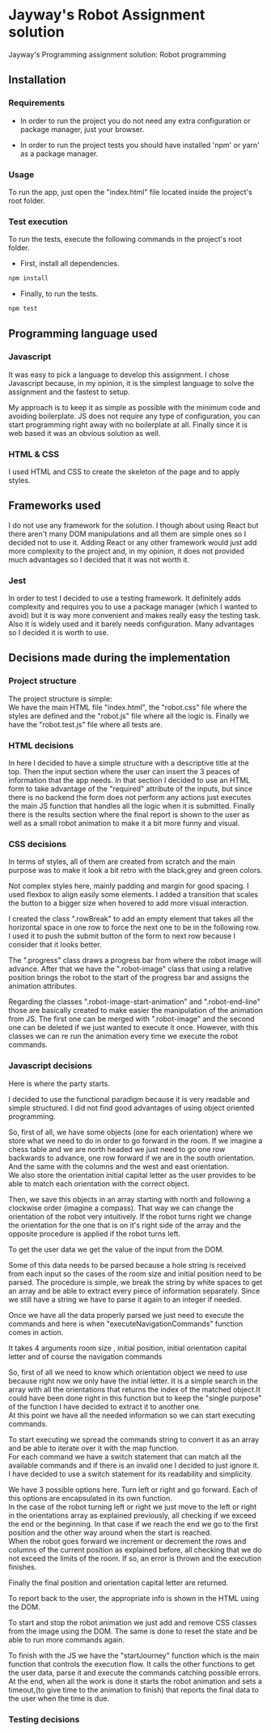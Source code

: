 # Jayway's Robot Assignment solution

Jayway's Programming assignment solution: Robot programming

## Installation

### Requirements

- In order to run the project you do not need any extra configuration or package manager, just your browser.

- In order to run the project tests you should have installed 'npm' or yarn' as a package manager.

### Usage

To run the app, just open the "index.html" file located inside the project's root folder.

### Test execution

To run the tests, execute the following commands in the project's root folder.

- First, install all dependencies.

```bash
npm install
```

- Finally, to run the tests.

```bash
npm test
```

## Programming language used

### Javascript

It was easy to pick a language to develop this assignment. I chose Javascript because, in my opinion, it is the simplest language to solve the assignment and the fastest to setup.

My approach is to keep it as simple as possible with the minimum code and avoiding boilerplate. JS does not require any type of configuration, you can start programming right away with no boilerplate at all. Finally since it is web based it was an obvious solution as well.

### HTML & CSS

I used HTML and CSS to create the skeleton of the page and to apply styles.

## Frameworks used

I do not use any framework for the solution. I though about using React but there aren't many DOM manipulations and all them are simple ones so I decided not to use it. Adding React or any other framework would just add more complexity to the project and, in my opinion, it does not provided much advantages so I decided that it was not worth it.

### Jest

In order to test I decided to use a testing framework. It definitely adds complexity and requires you to use a package manager (which I wanted to avoid) but it is way more convenient and makes really easy the testing task. Also it is widely used and it barely needs configuration. Many advantages so I decided it is worth to use.

## Decisions made during the implementation

### Project structure

The project structure is simple:<br/>
We have the main HTML file "index.html", the "robot.css" file where the styles are defined and the "robot.js" file where all the logic is. Finally we have the "robot.test.js" file where all tests are.

### HTML decisions

In here I decided to have a simple structure with a descriptive title at the top. Then the input section where the user can insert the 3 peaces of information that the app needs. In that section I decided to use an HTML form to take advantage of the "required" attribute of the inputs, but since there is no backend the form does not perform any actions just executes the main JS function that handles all the logic when it is submitted. Finally there is the results section where the final report is shown to the user as well as a small robot animation to make it a bit more funny and visual.

### CSS decisions

In terms of styles, all of them are created from scratch and the main purpose was to make it look a bit retro with the black,grey and green colors.

Not complex styles here, mainly padding and margin for good spacing. I used flexbox to align easily some elements. I added a transition that scales the button to a bigger size when hovered to add more visual interaction.

I created the class ".rowBreak" to add an empty element that takes all the horizontal space in one row to force the next one to be in the following row. I used it to push the submit button of the form to next row because I consider that it looks better.

The ".progress" class draws a progress bar from where the robot image will advance. After that we have the ".robot-image" class that using a relative position brings the robot to the start of the progress bar and assigns the animation attributes.

Regarding the classes ".robot-image-start-animation" and ".robot-end-line" those are basically created to make easier the manipulation of the animation from JS. The first one can be merged with ".robot-image" and the second one can be deleted if we just wanted to execute it once. However, with this classes we can re run the animation every time we execute the robot commands.

### Javascript decisions

Here is where the party starts.

I decided to use the functional paradigm because it is very readable and simple structured. I did not find good advantages of using object oriented programming.

So, first of all, we have some objects (one for each orientation) where we store what we need to do in order to go forward in the room. If we imagine a chess table and we are north headed we just need to go one row backwards to advance, one row forward if we are in the south orientation. And the same with the columns and the west and east orientation.<br/>
We also store the orientation initial capital letter as the user provides to be able to match each orientation with the correct object.

Then, we save this objects in an array starting with north and following a clockwise order (imagine a compass). That way we can change the orientation of the robot very intuitively. If the robot turns right we change the orientation for the one that is on it's right side of the array and the opposite procedure is applied if the robot turns left.

To get the user data we get the value of the input from the DOM.

Some of this data needs to be parsed because a hole string is received from each input so the cases of the room size and initial position need to be parsed. The procedure is simple, we break the string by white spaces to get an array and be able to extract every piece of information separately. Since we still have a string we have to parse it again to an integer if needed.

Once we have all the data properly parsed we just need to execute the commands and here is when "executeNavigationCommands" function comes in action.

It takes 4 arguments room size , initial position, initial orientation capital letter and of course the navigation commands

So, first of all we need to know which orientation object we need to use because right now we only have the initial letter. It is a simple search in the array with all the orientations that returns the index of the matched object.It could have been done right in this function but to keep the "single purpose" of the function I have decided to extract it to another one.<br/>
At this point we have all the needed information so we can start executing commands.

To start executing we spread the commands string to convert it as an array and be able to iterate over it with the map function. <br/>
For each command we have a switch statement that can match all the available commands and if there is an invalid one I decided to just ignore it.<br/>
I have decided to use a switch statement for its readability and simplicity.

We have 3 possible options here. Turn left or right and go forward. Each of this options are encapsulated in its own function.<br/>
In the case of the robot turning left or right we just move to the left or right in the orientations array as explained previously, all checking if we exceed the end or the beginning. In that case if we reach the end we go to the first position and the other way around when the start is reached.<br/> When the robot goes forward we increment or decrement the rows and columns of the current position as explained before, all checking that we do not exceed the limits of the room. If so, an error is thrown and the execution finishes.

Finally the final position and orientation capital letter are returned.

To report back to the user, the appropriate info is shown in the HTML using the DOM.

To start and stop the robot animation we just add and remove CSS classes from the image using the DOM. The same is done to reset the state and be able to run more commands again.

To finish with the JS we have the "startJourney" function which is the main function that controls the execution flow. It calls the other functions to get the user data, parse it and execute the commands catching possible errors.<br/>
At the end, when all the work is done it starts the robot animation and sets a timeout,(to give time to the animation to finish) that reports the final data to the user when the time is due.

### Testing decisions
